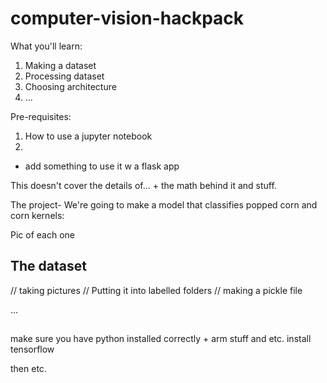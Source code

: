 # computer-vision-hackpack

What you'll learn:
1. Making a dataset
2. Processing dataset
3. Choosing architecture
4. ...

Pre-requisites:
1. How to use a jupyter notebook
2. 

+ add something to use it w a flask app 

This doesn't cover the details of... + the math behind it and stuff. 

The project- We're going to make a model that classifies popped corn and corn kernels:

Pic of each one 

## The dataset 

// taking pictures
// Putting it into labelled folders
// making a pickle file

... 

## 


make sure you have python installed correctly + arm stuff and etc.
install tensorflow 

then etc. 
